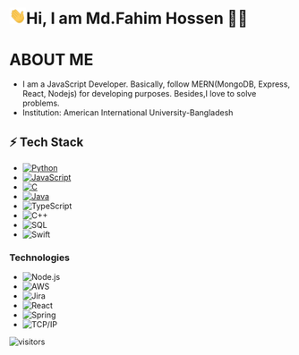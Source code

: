 # <img src="https://raw.githubusercontent.com/ABSphreak/ABSphreak/master/gifs/Hi.gif" width="30px">Hi, I am Md.Fahim Hossen 👨‍💻

# ABOUT ME

* I am a JavaScript Developer. Basically, follow MERN(MongoDB, Express, React, Nodejs) for developing purposes. Besides,I love to solve problems. 
* Institution: American International University-Bangladesh

## ⚡ Tech Stack

* [![Python](https://img.shields.io/badge/-Python-000?&logo=python)](https://github.com/adamalston?tab=repositories&q=&type=&language=python)
* [![JavaScript](https://img.shields.io/badge/-JavaScript-000?&logo=JavaScript&logoColor=ddc508)](https://github.com/adamalston?tab=repositories&q=&type=&language=javascript)
* [![C](https://img.shields.io/badge/-C-000?&logo=C)](https://github.com/adamalston?tab=repositories&q=&type=&language=c)
* [![Java](https://img.shields.io/badge/-Java-000?&logo=Java&logoColor=007396)](https://github.com/adamalston?tab=repositories&q=&type=&language=java)
* ![TypeScript](https://img.shields.io/badge/-TypeScript-000?&logo=TypeScript&logoColor=007ACC)
* ![C++](https://img.shields.io/badge/-C++-000?&logo=c%2b%2b&logoColor=00599C)
* ![SQL](https://img.shields.io/badge/-SQL-000?&logo=MySQL&logoColor=4479A1)
* ![Swift](https://img.shields.io/badge/-Swift-000?&logo=Swift)

### Technologies

* ![Node.js](https://img.shields.io/badge/-Node.js-000?&logo=node.js)
* ![AWS](https://img.shields.io/badge/-AWS-000?&logo=Amazon-AWS&logoColor=FF9900)
* ![Jira](https://img.shields.io/badge/-Jira-000?&logo=Jira-Software&logoColor=0052CC)
* ![React](https://img.shields.io/badge/-React-000?&logo=React)
* ![Spring](https://img.shields.io/badge/-Spring-000?&logo=Spring)
* ![TCP/IP](https://img.shields.io/badge/-TCP%2FIP-000?&logo=Cisco)

![visitors](https://visitor-badge.glitch.me/badge?page_id=Er0r/Er0r)
